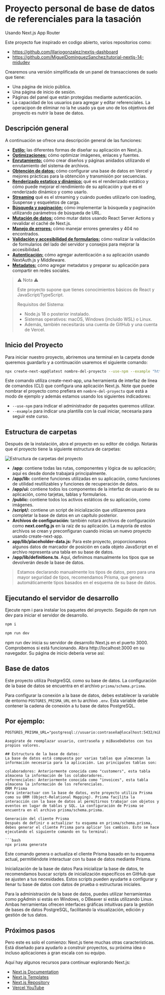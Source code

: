 # Proyecto personal de base de datos de referenciales para la tasación
Usando Next.js App Router

Este proyecto fue inspirado en codigo abierto, varios repositorios como:
-   https://github.com/lllariogonzalez/nextjs-dashboard
-   https://github.com/MiguelDominguezSanchez/tutorial-nextjs-14-midudev

Crearemos una versión simplificada de un panel de transacciones de suelo que tiene:

- Una página de inicio pública.
- Una página de inicio de sesión.   
- Páginas del panel que están protegidas mediante autenticación.
- La capacidad de los usuarios para agregar y editar referenciales. La operacipon de eliminar no la he usado ya que uno de los objetivos del proyecto es nutrir la base de datos. 

## Descripción general

A continuación se ofrece una descripción general de las funciones:

- [**Estilo:**](#estilo-css) las diferentes formas de diseñar su aplicación en Next.js.
- [**Optimizaciones:**](#optimización-de-fuentes-e-imágenes) cómo optimizar imágenes, enlaces y fuentes.
- [**Enrutamiento:**](#crear-diseños-y-páginas) cómo crear diseños y páginas anidados utilizando el enrutamiento del sistema de archivos.
- [**Obtención de datos:**](#configurando-su-base-de-datos) cómo configurar una base de datos en Vercel y mejores prácticas para la obtención y transmisión por secuencias.
- [**Renderizado estatico y dinámico:**](#representación-estática-y-dinámica) qué es el renderizado estático y cómo puede mejorar el rendimiento de su aplicación y qué es el renderizado dinámico y como usarlo.
- [**Streaming**](#streaming) qué es el streaming y cuándo puedes utilizarlo con loading, Suspense y esqueletos de carga.
- [**Búsqueda y paginación:**](#agregar-búsqueda-y-paginación) cómo implementar la búsqueda y paginación utilizando parámetros de búsqueda de URL.
- [**Mutación de datos:**](#mutación-de-datos) cómo mutar datos usando React Server Actions y revalidar el caché de Next.js.
- [**Manejo de errores:**](#manejo-de-errores) cómo manejar errores generales y 404 no encontrados.
- [**Validación y accesibilidad de formularios:**](#mejora-de-la-accesibilidad) cómo realizar la validación de formularios del lado del servidor y consejos para mejorar la accesibilidad.
- [**Autenticación:**](#agregar-autenticación) cómo agregar autenticación a su aplicación usando NextAuth.js y Middleware.
- [**Metadatos:**](#agregar-metadatos) cómo agregar metadatos y preparar su aplicación para compartir en redes sociales.

> ⚠️ Nota ⚠️
>
> Este proyecto supone que tienes conocimientos básicos de React y JavaScript/TypeScript.
>
> Requisitos del Sistema:
>
> - Node.js 18 o posterior instalado.
> - Sistemas operativos: macOS, Windows (incluido WSL) o Linux.
> - Además, también necesitarás una cuenta de GitHub y una cuenta de Vercel.

## Inicio del Proyecto

Para iniciar nuestro proyecto, abriremos una terminal en la carpeta donde queremos guardarlo y a continuación usaremos el siguiente comando:

```bash
npx create-next-app@latest nombre-del-proyecto --use-npm --example "https://github.com/vercel/next-learn/tree/main/dashboard/starter-example"
```
Este comando utiliza create-next-app, una herramienta de interfaz de línea de comandos (CLI) que configura una aplicación Next.js. Note que puede nombrar el proyecto como prefiera en `nombre-del-proyecto` que está a modo de ejemplo y además estamos usando los siguientes indicadores:

- `--use-npm` para indicar el administrador de paquetes queremos utilizar. 
- `--example` para indicar una plantilla con la cual iniciar, necesaria para seguir este curso.

## Estructura de carpetas

Después de la instalación, abra el proyecto en su editor de código.
Notarás que el proyecto tiene la siguiente estructura de carpetas:

![Estructura de carpetas del proyecto](https://nextjs.org/_next/image?url=%2Flearn%2Fdark%2Flearn-folder-structure.png&w=1920&q=75&dpl=dpl_Ejtt9BCyCFNeRJdBoVsM9Es9x8xe)

- **/app:** contiene todas las rutas, componentes y lógica de su aplicación; aquí es desde donde trabajará principalmente.
- **/app/lib:** contiene funciones utilizadas en su aplicación, como funciones de utilidad reutilizables y funciones de recuperación de datos.
- **/app/ui:** contiene todos los componentes de la interfaz de usuario de su aplicación, como tarjetas, tablas y formularios.
- **/public:** contiene todos los activos estáticos de su aplicación, como imágenes.
- **/script/:** contiene un script de inicialización que utilizaremos para completar la base de datos en un capítulo posterior.
- **Archivos de configuración:** también notará archivos de configuración como **next.config.js** en la raíz de su aplicación. La mayoría de estos archivos se crean y preconfiguran cuando inicias un nuevo proyecto usando create-next-app.
- **app/lib/placeholder-data.js:** Para este proyecto, proporcionamos algunos datos de marcador de posición en cada objeto JavaScript en el archivo representa una tabla en su base de datos.
- **/app/lib/definitions.ts**. Aquí, definimos manualmente los tipos que se devolverán desde la base de datos.
> Estamos declarando manualmente los tipos de datos, pero para una mayor seguridad de tipos, recomendamos Prisma, que genera automáticamente tipos basados en el esquema de su base de datos.

## Ejecutando el servidor de desarrollo

Ejecute npm i para instalar los paquetes del proyecto.
Seguido de npm run dev para iniciar el servidor de desarrollo.

```bash
npm i

npm run dev
```

npm run dev inicia su servidor de desarrollo Next.js en el puerto 3000. Comprobemos si está funcionando. Abra http://localhost:3000 en su navegador. Su página de inicio debería verse así:


## Base de datos

Este proyecto utiliza PostgreSQL como su base de datos. La configuración de la base de datos se encuentra en el archivo `prisma/schema.prisma`.

Para configurar la conexión a la base de datos, debes establecer la variable de entorno `POSTGRES_PRISMA_URL` en tu archivo `.env`. Esta variable debe contener la cadena de conexión a tu base de datos PostgreSQL.

## Por ejemplo:

```env
POSTGRES_PRISMA_URL="postgresql://usuario:contraseña@localhost:5432/miBaseDeDatos"

Asegúrate de reemplazar usuario, contraseña y miBaseDeDatos con tus propios valores.

## Estructura de la base de datos:
La base de datos está compuesta por varias tablas que almacenan la información necesaria para la aplicación. Las principales tablas son:

colaboradores: Anteriormente conocida como "customers", esta tabla almacena la información de los colaboradores.
referenciales: Anteriormente conocida como "invoices", esta tabla almacena la información de los referenciales.
ORM Prisma
Para interactuar con la base de datos, este proyecto utiliza Prisma como su ORM (Object-Relational Mapping). Prisma facilita la interacción con la base de datos al permitirnos trabajar con objetos y eventos en lugar de tablas y SQL. La configuración de Prisma se encuentra en el archivo prisma/schema.prisma.

Generación del cliente Prisma
Después de definir o actualizar tu esquema en prisma/schema.prisma, debes generar el cliente Prisma para aplicar los cambios. Esto se hace ejecutando el siguiente comando en tu terminal:

```bash
npx prisma generate
```
Este comando genera o actualiza el cliente Prisma basado en tu esquema actual, permitiéndote interactuar con tu base de datos mediante Prisma.

Inicialización de la base de datos
Para inicializar la base de datos, te recomendamos buscar scripts de inicialización específicos en GitHub que se ajusten a tus necesidades. Estos scripts pueden ayudarte a configurar y llenar tu base de datos con datos de prueba o estructuras iniciales.

Para la administración de la base de datos, puedes utilizar herramientas como pgAdmin si estás en Windows, o DBeaver si estás utilizando Linux. Ambas herramientas ofrecen interfaces gráficas intuitivas para la gestión de bases de datos PostgreSQL, facilitando la visualización, edición y gestión de tus datos.   


## Próximos pasos

Pero este es solo el comienzo: Next.js tiene muchas otras características. Está diseñado para ayudarlo a construir proyectos, su próxima idea o incluso aplicaciones a gran escala con su equipo.

Aquí hay algunos recursos para continuar explorando Next.js:

- [Next.js Documentation](https://nextjs.org/docs)
- [Next.js Templates](https://vercel.com/templates?framework=next.js)
- [Next.js Repository](https://github.com/vercel/next.js)
- [Vercel YouTube](https://www.youtube.com/@VercelHQ/videos)